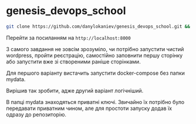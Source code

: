 # genesis_devops_school

```bash
git clone https://github.com/danylokaniev/genesis_devops_school.git && cd genesis_devops_school && sudo docker-compose up
```

Перейти за посиланням на `http://localhost:8000`

З самого завдання не зовсім зрозуміло, чи потрібно запустити чистий wordpress, пройти реєстрацію, самостійно заповнити першу сторінку або запустити вже зі створеними раніше сторінками.

Для першого варіанту вистачить запустити docker-compose без папки mydata.

Вирішив так зробити, адже другий варіант логічніший.

В папці mydata знаходяться приватні ключі. Звичайно їх потрібно було передавати приватним чином, але для простоти запуску додав їх одразу до репозиторію.




